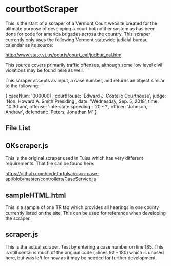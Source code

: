 # courtbotScraper

This is the start of a scraper of a Vermont Court website created for the ulitmate purpose of developing a court bot notifier system as has been done for code for america brigades across the country. This scraper currently only uses the following Vermont statewide judicial bureau calendar as its source: 

http://www.state.vt.us/courts/court_cal/judbur_cal.htm

This source covers primarily traffic offenses, although some low level civil violations may be found here as well.

This scraper accepts as input, a case number, and returns an object similar to the following:

{ 
  caseNum: '0000001',
  courtHouse: 'Edward J. Costello Courthouse',
  judge: 'Hon. Howard A. Smith Presiding',
  date: 'Wednesday, Sep. 5, 2018',
  time: '10:30 am',
  offense: 'interstate speeding - 20 - ?',
  officer: 'Johnson, Andrew',
  defendant: 'Peters, Jonathan M' 
}
  

## File List

## OKscraper.js 
This is the original scraper used in Tulsa which has very different requirements. That file can be found here:

https://github.com/codefortulsa/oscn-case-api/blob/master/controllers/CaseService.js

## sampleHTML.html
This is a sample of one TR tag which provides all hearings in one county currently listed on the site. This can be used for reference when developing the scraper.

## scraper.js
This is the actual scraper. Test by entering a case number on line 185. This is still contains much of the original code (~lines 92 - 180) which is unused here, but was left for now as it may be needed for further development.
